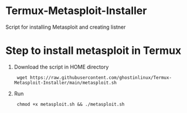 # Termux-Metasploit-Installer
Script for installing Metasploit and creating listner

# Step to install metasploit in Termux

1. Download the script in HOME directory 

        wget https://raw.githubusercontent.com/ghostinlinux/Termux-Metasploit-Installer/main/metasploit.sh

2. Run 

        chmod +x metasploit.sh && ./metasploit.sh
